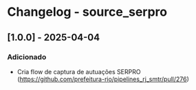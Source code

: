 # Changelog - source_serpro

## [1.0.0] - 2025-04-04

### Adicionado

- Cria flow de captura de autuações SERPRO (https://github.com/prefeitura-rio/pipelines_rj_smtr/pull/276)